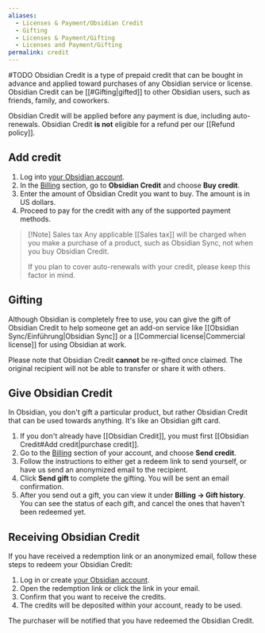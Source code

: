 ```yaml
---
aliases:
  - Licenses & Payment/Obsidian Credit
  - Gifting
  - Licenses & Payment/Gifting
  - Licenses and Payment/Gifting
permalink: credit
---
```

#TODO
Obsidian Credit is a type of prepaid credit that can be bought in advance and applied toward purchases of any Obsidian service or license. Obsidian Credit can be [[#Gifting|gifted]] to other Obsidian users, such as friends, family, and coworkers.

Obsidian Credit will be applied before any payment is due, including auto-renewals. Obsidian Credit **is not** eligible for a refund per our [[Refund policy]].

## Add credit

1. Log into [your Obsidian account](https://obsidian.md/account/billing).
2. In the [Billing](https://obsidian.md/account/billing) section, go to **Obsidian Credit** and choose **Buy credit**.
3. Enter the amount of Obsidian Credit you want to buy. The amount is in US dollars.
4. Proceed to pay for the credit with any of the supported payment methods.

> [!Note] Sales tax
> Any applicable [[Sales tax]] will be charged when you make a purchase of a product, such as Obsidian Sync, not when you buy Obsidian Credit.
>
> If you plan to cover auto-renewals with your credit, please keep this factor in mind.

## Gifting

Although Obsidian is completely free to use, you can give the gift of Obsidian Credit to help someone get an add-on service like [[Obsidian Sync/Einführung|Obsidian Sync]] or a [[Commercial license|Commercial license]] for using Obsidian at work.

Please note that Obsidian Credit **cannot** be re-gifted once claimed. The original recipient will not be able to transfer or share it with others.

## Give Obsidian Credit

In Obsidian, you don't gift a particular product, but rather Obsidian Credit that can be used towards anything. It's like an Obsidian gift card.

1. If you don't already have [[Obsidian Credit]], you must first [[Obsidian Credit#Add credit|purchase credit]].
2. Go to the [Billing](https://obsidian.md/account/billing) section of your account, and choose **Send credit**.
3. Follow the instructions to either get a redeem link to send yourself, or have us send an anonymized email to the recipient.
4. Click **Send gift** to complete the gifting. You will be sent an email confirmation.
5. After you send out a gift, you can view it under **Billing → Gift history**. You can see the status of each gift, and cancel the ones that haven't been redeemed yet.

## Receiving Obsidian Credit

If you have received a redemption link or an anonymized email, follow these steps to redeem your Obsidian Credit:

1. Log in or create [your Obsidian account](https://obsidian.md/account/billing).
2. Open the redemption link or click the link in your email.
3. Confirm that you want to receive the credits.
4. The credits will be deposited within your account, ready to be used.

The purchaser will be notified that you have redeemed the Obsidian Credit.
